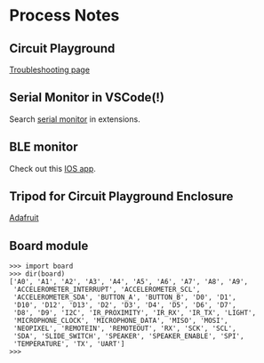 # Process Notes

## Circuit Playground

[Troubleshooting page](https://learn.adafruit.com/adafruit-circuit-playground-express/troubleshooting)

## Serial Monitor in VSCode(!)

Search [serial monitor](https://marketplace.visualstudio.com/items?itemName=ms-vscode.vscode-serial-monitor) in extensions.

## BLE monitor

Check out this [IOS app](https://apps.apple.com/us/app/nrf-connect-for-mobile/id1054362403).

## Tripod for Circuit Playground Enclosure

[Adafruit](https://www.adafruit.com/product/2629)

## Board module

```
>>> import board
>>> dir(board)
['A0', 'A1', 'A2', 'A3', 'A4', 'A5', 'A6', 'A7', 'A8', 'A9', 
 'ACCELEROMETER_INTERRUPT', 'ACCELEROMETER_SCL', 
 'ACCELEROMETER_SDA', 'BUTTON_A', 'BUTTON_B', 'D0', 'D1', 
 'D10', 'D12', 'D13', 'D2', 'D3', 'D4', 'D5', 'D6', 'D7', 
 'D8', 'D9', 'I2C', 'IR_PROXIMITY', 'IR_RX', 'IR_TX', 'LIGHT', 
 'MICROPHONE_CLOCK', 'MICROPHONE_DATA', 'MISO', 'MOSI', 
 'NEOPIXEL', 'REMOTEIN', 'REMOTEOUT', 'RX', 'SCK', 'SCL', 
 'SDA', 'SLIDE_SWITCH', 'SPEAKER', 'SPEAKER_ENABLE', 'SPI', 
 'TEMPERATURE', 'TX', 'UART']
>>> 
```
